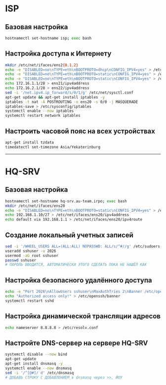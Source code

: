 # ISP
## Базовая настройка
```bash
hostnamectl set-hostname isp; exec bash
```
## Настройка доступа к Интернету
```bash
mkdir /etc/net/ifaces/ens2{0,1,2}
echo -e "DISABLED=no\nTYPE=eth\nBOOTPROTO=dhcp\nCONFIG_IPV4=yes" > /etc/net/ifaces/ens20/options
echo -e "DISABLED=no\nTYPE=eth\nBOOTPROTO=static\nCONFIG_IPV4=yes" > /etc/net/ifaces/ens21/options
echo -e "DISABLED=no\nTYPE=eth\nBOOTPROTO=static\nCONFIG_IPV4=yes" > /etc/net/ifaces/ens22/options
echo 172.16.1.1/28 > ens21/ipv4address
echo 172.16.2.1/28 > ens22/ipv4address
sed -i '/net.ipv4.ip_forward/s/0/1/g' /etc/net/sysctl.conf
apt-get update && apt-get install iptables -y
iptables -t nat -A POSTROUTING -o ens20 -s 0/0 -j MASQUERADE
iptables-save > /etc/sysconfig/iptables
systemctl enable --now iptables
systemctl restart network iptables
```
## Настроить часовой пояс на всех устройствах
```bash
apt-get install tzdata
timedatectl set-timezone Asia/Yekaterinburg 
```
---
# HQ-SRV
## Базовая настройка
```bash
hostnamectl set-hostname hq-srv.au-team.irpo; exec bash
mkdir /etc/net/ifaces/ens20
echo -e "DISABLED=no\nTYPE=eth\nBOOTPROTO=static\nCONFIG_IPV4=yes" > /etc/net/ifaces/ens20/options
echo 192.168.1.10/27 > /etc/net/ifaces/ens20/ipv4address
echo default via 192.168.1.1 > /etc/net/ifaces/ens20/ipv4route
```
## Создание локальный учетных записей
```bash
sed -i '/WHEEL_USERS ALL=(ALL:ALL) NOPASSWD: ALL/s/^#//g' /etc/sudoers
useradd sshuser -u 2026
usermod -aG root sshuser
passwd sshuser
# ПАРОЛЬ ВВОДИТСЯ, АВТОМАТИЧЕСКИ ЭТОГО СДЕЛАТЬ ПОКА НЕ НАШЁЛ КАК
```
## Настройка безопасного удалённого доступа
```bash
echo -e "Port 2026\nAllowUsers sshuser\nMaxAuthTries 2\nBanner /etc/openssh/banner" >> /etc/openssh/sshd_config
echo "Authorized access only!" > /etc/openssh/banner
systemctl restart sshd
```
## Настройка динамической трансляции адресов
```bash
echo nameserver 8.8.8.8 > /etc/resolv.conf
```
## Настройте DNS-сервер на сервере HQ-SRV
```bash
systemctl disable --now bind
apt-get update
apt-get install dnsmasq -y
systemctl enable --now dnsmasq
sed -i '/^[@#]/ d' /etc/dnsmasq
# ДОБАВЬ СТРОКУ С ДОБАВЛЕНИЕМ в dnsmasq через >>, ЙОУ
```
